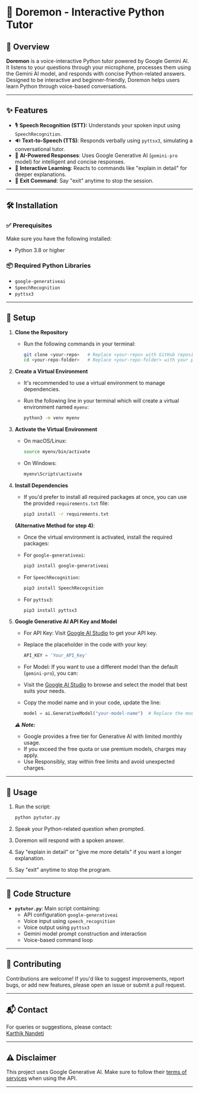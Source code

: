 # 🤖 Doremon - Interactive Python Tutor

## 🎯 Overview

**Doremon** is a voice-interactive Python tutor powered by Google Gemini AI. It listens to your questions through your microphone, processes them using the Gemini AI model, and responds with concise Python-related answers. Designed to be interactive and beginner-friendly, Doremon helps users learn Python through voice-based conversations.

---

## ✨ Features

- 🎙️ **Speech Recognition (STT):** Understands your spoken input using `SpeechRecognition`.
- 🔊 **Text-to-Speech (TTS)**: Responds verbally using `pyttsx3`, simulating a conversational tutor.
- 🤖 **AI-Powered Responses**: Uses Google Generative AI (`gemini-pro` model) for intelligent and concise responses.
- 🧠 **Interactive Learning**: Reacts to commands like "explain in detail" for deeper explanations.
- 🚪 **Exit Command**: Say "exit" anytime to stop the session.

---

## 🛠️ Installation

### ✅ Prerequisites

Make sure you have the following installed:

- Python 3.8 or higher

### 📦 Required Python Libraries

- `google-generativeai`
- `SpeechRecognition`
- `pyttsx3`

---

## 🔐 Setup

1. **Clone the Repository**
   - Run the following commands in your terminal:
     
     ```bash
     git clone <your-repo>   # Replace <your-repo> with GitHub repository link
     cd <your-repo-folder>   # Replace <your-repo-folder> with your project folder name
     ```
     
2. **Create a Virtual Environment**
   - It's recommended to use a virtual environment to manage dependencies.
   - Run the following line in your terminal which will create a virtual environment named `myenv`:
     
     ```bash
     python3 -m venv myenv
     ```
     
3. **Activate the Virtual Environment**
   - On macOS/Linux:
     
     ```bash
     source myenv/bin/activate
     ```
     
   - On Windows:
     
     ```bash
     myenv\Scripts\activate
     ```
    
4. **Install Dependencies**
   - If you'd prefer to install all required packages at once, you can use the provided `requirements.txt` file:
     
     ```bash
     pip3 install -r requirements.txt
     ```
     
   **(Alternative Method for step 4)**:
   - Once the virtual environment is activated, install the required packages:
   - For `google-generativeai`:
     
     ```bash
     pip3 install google-generativeai
     ```
     
   - For `SpeechRecognition`:
     
     ```bash
     pip3 install SpeechRecognition
     ```
     
   - For `pyttsx3`:
     
     ```bash
     pip3 install pyttsx3
     ```
     
5. **Google Generative AI API Key and Model**

   - For API Key: Visit [Google AI Studio](https://aistudio.google.com/) to get your API key.
   - Replace the placeholder in the code with your key:
     
     ```python
     API_KEY = 'Your_API_Key'
     ```
     
   - For Model: If you want to use a different model than the default (`gemini-pro`), you can:
   - Visit the [Google AI Studio](https://aistudio.google.com/prompts/new_chat) to browse and select the model that best suits your needs.
   - Copy the model name and in your code, update the line:
     ```python
     model = ai.GenerativeModel("your-model-name")  # Replace the model name you have copied
     ```
     
   ***⚠️ Note:***
   - Google provides a free tier for Generative AI with limited monthly usage.
   - If you exceed the free quota or use premium models, charges may apply.
   - Use Responsibly, stay within free limits and avoid unexpected charges.

---

## 🚀 Usage

1. Run the script:

   ```bash
   python pytutor.py
   ```

2. Speak your Python-related question when prompted.

3. Doremon will respond with a spoken answer.

4. Say "explain in detail" or "give me more details" if you want a longer explanation.

5. Say "exit" anytime to stop the program.

---

## 🧠 Code Structure

- **`pytutor.py`**: Main script containing:
  - API configuration `google-generativeai`
  - Voice input using `speech_recognition`
  - Voice output using `pyttsx3`
  - Gemini model prompt construction and interaction
  - Voice-based command loop

---

## 🤝 Contributing

Contributions are welcome! If you'd like to suggest improvements, report bugs, or add new features, please open an issue or submit a pull request.

---

## 📬 Contact

For queries or suggestions, please contact:    
[Karthik Nandeti](mailto:karthiknandeti@gmail.com)

---

## ⚠️ Disclaimer

This project uses Google Generative AI. Make sure to follow their [terms of services](https://ai.google.dev/gemini-api/terms) when using the API.

---
